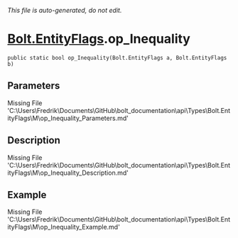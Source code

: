 *This file is auto-generated, do not edit.*

# [Bolt.EntityFlags](Types/Bolt.EntityFlags.md).op_Inequality
`public static bool op_Inequality(Bolt.EntityFlags a, Bolt.EntityFlags b)`
## Parameters
Missing File 'C:\Users\Fredrik\Documents\GitHub\bolt_documentation\api\Types\Bolt.EntityFlags\M\op_Inequality_Parameters.md'
## Description
Missing File 'C:\Users\Fredrik\Documents\GitHub\bolt_documentation\api\Types\Bolt.EntityFlags\M\op_Inequality_Description.md'
## Example
Missing File 'C:\Users\Fredrik\Documents\GitHub\bolt_documentation\api\Types\Bolt.EntityFlags\M\op_Inequality_Example.md'
